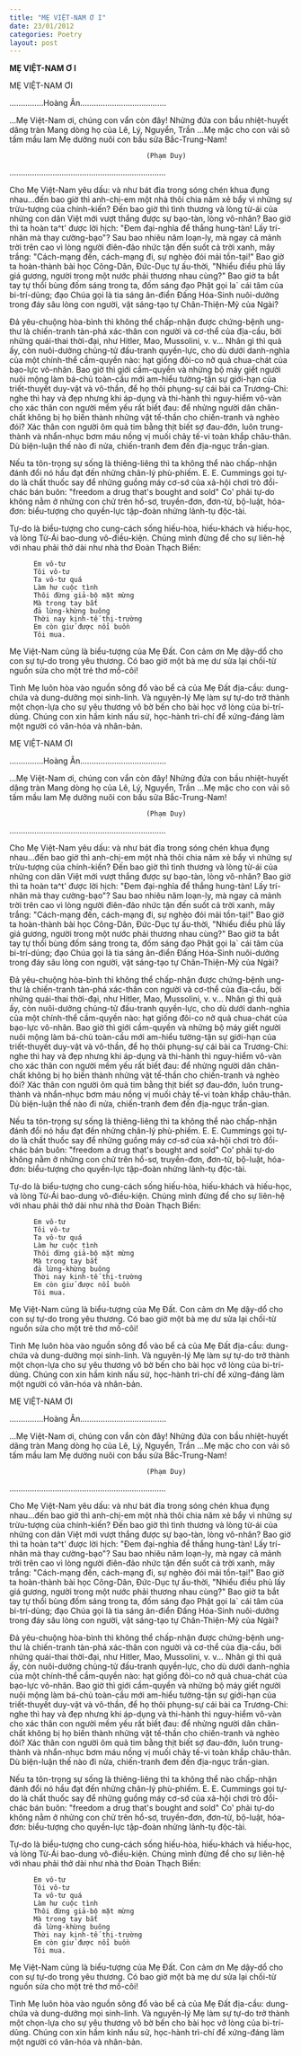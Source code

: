 ```yaml
---
title: "MẸ VIỆT-NAM Ơ I"
date: 23/01/2012
categories: Poetry
layout: post
---
```


**MẸ VIỆT-NAM Ơ I**

MẸ VIỆT-NAM ƠI

...............Hoàng Ân......................................

...Mẹ Việt-Nam ơi, chúng con vẩn còn đây!
Nhửng đứa con bầu nhiệt-huyết dâng tràn
Mang dòng họ của Lê, Lý, Nguyển, Trần
...Mẹ mặc cho con vải sô tấm mầu lam
Mẹ dưởng nuôi con bầu sửa Bắc-Trung-Nam!

                                      (Phạm Duy)
.....................................................................

Cho Mẹ Việt-Nam yêu dấu:  và như bát đỉa trong sóng chén khua đụng nhau...đến bao giờ thì anh-chị-em một nhà thôi chia năm xẻ bẩy vì nhửng sự trừu-tượng của chính-kiến? Đến bao giờ thì tình thương và lòng từ-ái của nhửng con dân Việt mới vượt thắng được sự bạo-tàn, lòng vô-nhân?  Bao giờ thì ta hoàn ta^t' được lời hịch: "Đem đại-nghỉa để thắng hung-tàn! Lấy trí-nhân mà thay cường-bạo"? Sau bao nhiêu năm loạn-ly, mà ngay cả mảnh trời trên cao vì lòng người điên-đảo nhức tận đến suốt cả trời xanh, mây trắng: "Cách-mạng đến, cách-mạng đi, sự nghèo đói mải tồn-tại!" Bao giờ ta hoàn-thành bài học Công-Dân, Đức-Dục tự ấu-thời, "Nhiểu điều phủ lấy giá gương, người trong một nước phải thương nhau cùng?" Bao giờ ta bắt tay tự thổi bùng đốm sáng trong ta, đốm sáng đạo Phật gọi la` cái tâm của bi-trí-dủng; đạo Chúa gọi là tia sáng ân-điển Đấng Hóa-Sinh nuôi-dưởng trong đáy sâu lòng con người, vật sáng-tạo tự Chân-Thiện-Mỷ của Ngài?

Đả yêu-chuộng hòa-bình thì không thể chấp-nhận được chứng-bệnh ung-thư là chiến-tranh tàn-phá xác-thân con người và cơ-thể của địa-cầu, bởi nhửng quái-thai thời-đại, như Hitler, Mao, Mussolini, v. v... Nhân gì thì quả ấy, còn nuôi-dưởng chủng-tử đấu-tranh quyền-lực, cho dù dưới danh-nghỉa của một chính-thể cầm-quyền nào: hạt giống đôi-co nở quả chua-chát của bạo-lực vô-nhân. Bao giờ thì giới cầm-quyền và nhửng bộ máy giết người nuôi mộng làm bá-chủ toàn-cầu mới am-hiểu tường-tận sự giới-hạn của triết-thuyết duy-vật và vô-thần, để họ thôi phụng-sự cái bài ca Trương-Chi: nghe thì hay và đẹp nhưng khi áp-dụng và thi-hành thì nguy-hiểm vô-vàn cho xác thân con người mềm yếu rất biết đau: để nhửng người dân chân-chất không bị họ biến thành nhửng vật tế-thần cho chiến-tranh và nghèo đói?  Xác thân con người ôm quả tim bằng thịt biết sợ đau-đớn, luôn trung-thành và nhẩn-nhục bơm máu nồng vị muối chảy tế-vi toàn khắp châu-thân. Dù biện-luận thế nào đi nửa, chiến-tranh đem đến địa-ngục trần-gian.

Nếu ta tôn-trọng sự sống là thiêng-liêng thì ta không thể nào chấp-nhận đánh đổi nó hầu đạt đến nhửng chân-lý phù-phiếm. E. E. Cummings gọi tự-do là chất thuốc say để nhửng guồng máy cơ-sớ của xả-hội chơi trò đổi-chác bán buôn: "freedom a drug that's bought and sold" Co' phải tự-do không nằm ở nhửng con chử trên hồ-sơ, truyền-đơn, đơn-từ, bộ-luật, hóa-đơn: biểu-tượng cho quyền-lực tập-đoàn nhửng lảnh-tụ độc-tài.

Tự-do là biểu-tượng cho cung-cách sống hiếu-hòa, hiếu-khách và hiếu-học, và lòng Từ-Ái bao-dung vô-điều-kiện. Chúng mình đừng để cho sự liên-hệ với nhau phải thở dài như nhà thơ Đoàn Thạch Biển:

          Em vô-tư
          Tôi vô-tư
          Ta vô-tư quá
          Làm hư cuộc tình
          Thôi đừng giả-bộ mặt mừng
          Mà trong tay bắt
          đả lừng-khừng buông
          Thời nay kinh-tế thị-trường
          Em còn giử được nổi buồn
          Tôi mua.

Mẹ Việt-Nam củng là biểu-tượng của Mẹ Đất. Con cảm ơn Mẹ dậy-dổ cho con sự tự-do trong yêu thương. Có bao giờ một bà mẹ dư sửa lại chối-từ nguồn sửa cho một trẻ thơ mồ-côi!

Tình Mẹ luôn hòa vào nguồn sông đổ vào bể cả của Mẹ Đất địa-cầu: dung-chứa và dung-dưởng mọi sinh-linh. Và nguyên-lý Mẹ làm sự tự-do trở thành một chọn-lựa cho sự yêu thương vô bờ bến cho bài học vở lòng của bi-trí-dủng. Chúng con xin hầm kinh nấu sử, học-hành trì-chí để xứng-đáng làm một người có văn-hóa và nhân-bản.

MẸ VIỆT-NAM ƠI

...............Hoàng Ân......................................

...Mẹ Việt-Nam ơi, chúng con vẩn còn đây!
Nhửng đứa con bầu nhiệt-huyết dâng tràn
Mang dòng họ của Lê, Lý, Nguyển, Trần
...Mẹ mặc cho con vải sô tấm mầu lam
Mẹ dưởng nuôi con bầu sửa Bắc-Trung-Nam!

                                      (Phạm Duy)
.....................................................................

Cho Mẹ Việt-Nam yêu dấu:  và như bát đỉa trong sóng chén khua đụng nhau...đến bao giờ thì anh-chị-em một nhà thôi chia năm xẻ bẩy vì nhửng sự trừu-tượng của chính-kiến? Đến bao giờ thì tình thương và lòng từ-ái của nhửng con dân Việt mới vượt thắng được sự bạo-tàn, lòng vô-nhân?  Bao giờ thì ta hoàn ta^t' được lời hịch: "Đem đại-nghỉa để thắng hung-tàn! Lấy trí-nhân mà thay cường-bạo"? Sau bao nhiêu năm loạn-ly, mà ngay cả mảnh trời trên cao vì lòng người điên-đảo nhức tận đến suốt cả trời xanh, mây trắng: "Cách-mạng đến, cách-mạng đi, sự nghèo đói mải tồn-tại!" Bao giờ ta hoàn-thành bài học Công-Dân, Đức-Dục tự ấu-thời, "Nhiểu điều phủ lấy giá gương, người trong một nước phải thương nhau cùng?" Bao giờ ta bắt tay tự thổi bùng đốm sáng trong ta, đốm sáng đạo Phật gọi la` cái tâm của bi-trí-dủng; đạo Chúa gọi là tia sáng ân-điển Đấng Hóa-Sinh nuôi-dưởng trong đáy sâu lòng con người, vật sáng-tạo tự Chân-Thiện-Mỷ của Ngài?

Đả yêu-chuộng hòa-bình thì không thể chấp-nhận được chứng-bệnh ung-thư là chiến-tranh tàn-phá xác-thân con người và cơ-thể của địa-cầu, bởi nhửng quái-thai thời-đại, như Hitler, Mao, Mussolini, v. v... Nhân gì thì quả ấy, còn nuôi-dưởng chủng-tử đấu-tranh quyền-lực, cho dù dưới danh-nghỉa của một chính-thể cầm-quyền nào: hạt giống đôi-co nở quả chua-chát của bạo-lực vô-nhân. Bao giờ thì giới cầm-quyền và nhửng bộ máy giết người nuôi mộng làm bá-chủ toàn-cầu mới am-hiểu tường-tận sự giới-hạn của triết-thuyết duy-vật và vô-thần, để họ thôi phụng-sự cái bài ca Trương-Chi: nghe thì hay và đẹp nhưng khi áp-dụng và thi-hành thì nguy-hiểm vô-vàn cho xác thân con người mềm yếu rất biết đau: để nhửng người dân chân-chất không bị họ biến thành nhửng vật tế-thần cho chiến-tranh và nghèo đói?  Xác thân con người ôm quả tim bằng thịt biết sợ đau-đớn, luôn trung-thành và nhẩn-nhục bơm máu nồng vị muối chảy tế-vi toàn khắp châu-thân. Dù biện-luận thế nào đi nửa, chiến-tranh đem đến địa-ngục trần-gian.

Nếu ta tôn-trọng sự sống là thiêng-liêng thì ta không thể nào chấp-nhận đánh đổi nó hầu đạt đến nhửng chân-lý phù-phiếm. E. E. Cummings gọi tự-do là chất thuốc say để nhửng guồng máy cơ-sớ của xả-hội chơi trò đổi-chác bán buôn: "freedom a drug that's bought and sold" Co' phải tự-do không nằm ở nhửng con chử trên hồ-sơ, truyền-đơn, đơn-từ, bộ-luật, hóa-đơn: biểu-tượng cho quyền-lực tập-đoàn nhửng lảnh-tụ độc-tài.

Tự-do là biểu-tượng cho cung-cách sống hiếu-hòa, hiếu-khách và hiếu-học, và lòng Từ-Ái bao-dung vô-điều-kiện. Chúng mình đừng để cho sự liên-hệ với nhau phải thở dài như nhà thơ Đoàn Thạch Biển:

          Em vô-tư
          Tôi vô-tư
          Ta vô-tư quá
          Làm hư cuộc tình
          Thôi đừng giả-bộ mặt mừng
          Mà trong tay bắt
          đả lừng-khừng buông
          Thời nay kinh-tế thị-trường
          Em còn giử được nổi buồn
          Tôi mua.

Mẹ Việt-Nam củng là biểu-tượng của Mẹ Đất. Con cảm ơn Mẹ dậy-dổ cho con sự tự-do trong yêu thương. Có bao giờ một bà mẹ dư sửa lại chối-từ nguồn sửa cho một trẻ thơ mồ-côi!

Tình Mẹ luôn hòa vào nguồn sông đổ vào bể cả của Mẹ Đất địa-cầu: dung-chứa và dung-dưởng mọi sinh-linh. Và nguyên-lý Mẹ làm sự tự-do trở thành một chọn-lựa cho sự yêu thương vô bờ bến cho bài học vở lòng của bi-trí-dủng. Chúng con xin hầm kinh nấu sử, học-hành trì-chí để xứng-đáng làm một người có văn-hóa và nhân-bản.

MẸ VIỆT-NAM ƠI

...............Hoàng Ân......................................

...Mẹ Việt-Nam ơi, chúng con vẩn còn đây!
Nhửng đứa con bầu nhiệt-huyết dâng tràn
Mang dòng họ của Lê, Lý, Nguyển, Trần
...Mẹ mặc cho con vải sô tấm mầu lam
Mẹ dưởng nuôi con bầu sửa Bắc-Trung-Nam!

                                      (Phạm Duy)
.....................................................................

Cho Mẹ Việt-Nam yêu dấu:  và như bát đỉa trong sóng chén khua đụng nhau...đến bao giờ thì anh-chị-em một nhà thôi chia năm xẻ bẩy vì nhửng sự trừu-tượng của chính-kiến? Đến bao giờ thì tình thương và lòng từ-ái của nhửng con dân Việt mới vượt thắng được sự bạo-tàn, lòng vô-nhân?  Bao giờ thì ta hoàn ta^t' được lời hịch: "Đem đại-nghỉa để thắng hung-tàn! Lấy trí-nhân mà thay cường-bạo"? Sau bao nhiêu năm loạn-ly, mà ngay cả mảnh trời trên cao vì lòng người điên-đảo nhức tận đến suốt cả trời xanh, mây trắng: "Cách-mạng đến, cách-mạng đi, sự nghèo đói mải tồn-tại!" Bao giờ ta hoàn-thành bài học Công-Dân, Đức-Dục tự ấu-thời, "Nhiểu điều phủ lấy giá gương, người trong một nước phải thương nhau cùng?" Bao giờ ta bắt tay tự thổi bùng đốm sáng trong ta, đốm sáng đạo Phật gọi la` cái tâm của bi-trí-dủng; đạo Chúa gọi là tia sáng ân-điển Đấng Hóa-Sinh nuôi-dưởng trong đáy sâu lòng con người, vật sáng-tạo tự Chân-Thiện-Mỷ của Ngài?

Đả yêu-chuộng hòa-bình thì không thể chấp-nhận được chứng-bệnh ung-thư là chiến-tranh tàn-phá xác-thân con người và cơ-thể của địa-cầu, bởi nhửng quái-thai thời-đại, như Hitler, Mao, Mussolini, v. v... Nhân gì thì quả ấy, còn nuôi-dưởng chủng-tử đấu-tranh quyền-lực, cho dù dưới danh-nghỉa của một chính-thể cầm-quyền nào: hạt giống đôi-co nở quả chua-chát của bạo-lực vô-nhân. Bao giờ thì giới cầm-quyền và nhửng bộ máy giết người nuôi mộng làm bá-chủ toàn-cầu mới am-hiểu tường-tận sự giới-hạn của triết-thuyết duy-vật và vô-thần, để họ thôi phụng-sự cái bài ca Trương-Chi: nghe thì hay và đẹp nhưng khi áp-dụng và thi-hành thì nguy-hiểm vô-vàn cho xác thân con người mềm yếu rất biết đau: để nhửng người dân chân-chất không bị họ biến thành nhửng vật tế-thần cho chiến-tranh và nghèo đói?  Xác thân con người ôm quả tim bằng thịt biết sợ đau-đớn, luôn trung-thành và nhẩn-nhục bơm máu nồng vị muối chảy tế-vi toàn khắp châu-thân. Dù biện-luận thế nào đi nửa, chiến-tranh đem đến địa-ngục trần-gian.

Nếu ta tôn-trọng sự sống là thiêng-liêng thì ta không thể nào chấp-nhận đánh đổi nó hầu đạt đến nhửng chân-lý phù-phiếm. E. E. Cummings gọi tự-do là chất thuốc say để nhửng guồng máy cơ-sớ của xả-hội chơi trò đổi-chác bán buôn: "freedom a drug that's bought and sold" Co' phải tự-do không nằm ở nhửng con chử trên hồ-sơ, truyền-đơn, đơn-từ, bộ-luật, hóa-đơn: biểu-tượng cho quyền-lực tập-đoàn nhửng lảnh-tụ độc-tài.

Tự-do là biểu-tượng cho cung-cách sống hiếu-hòa, hiếu-khách và hiếu-học, và lòng Từ-Ái bao-dung vô-điều-kiện. Chúng mình đừng để cho sự liên-hệ với nhau phải thở dài như nhà thơ Đoàn Thạch Biển:

          Em vô-tư
          Tôi vô-tư
          Ta vô-tư quá
          Làm hư cuộc tình
          Thôi đừng giả-bộ mặt mừng
          Mà trong tay bắt
          đả lừng-khừng buông
          Thời nay kinh-tế thị-trường
          Em còn giử được nổi buồn
          Tôi mua.

Mẹ Việt-Nam củng là biểu-tượng của Mẹ Đất. Con cảm ơn Mẹ dậy-dổ cho con sự tự-do trong yêu thương. Có bao giờ một bà mẹ dư sửa lại chối-từ nguồn sửa cho một trẻ thơ mồ-côi!

Tình Mẹ luôn hòa vào nguồn sông đổ vào bể cả của Mẹ Đất địa-cầu: dung-chứa và dung-dưởng mọi sinh-linh. Và nguyên-lý Mẹ làm sự tự-do trở thành một chọn-lựa cho sự yêu thương vô bờ bến cho bài học vở lòng của bi-trí-dủng. Chúng con xin hầm kinh nấu sử, học-hành trì-chí để xứng-đáng làm một người có văn-hóa và nhân-bản.
